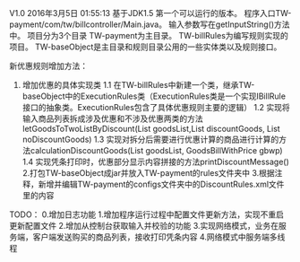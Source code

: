 V1.0	2016年3月5日 01:55:13
基于JDK1.5
第一个可以运行的版本。
程序入口TW-payment/com/tw/billcontroller/Main.java。
输入参数写在getInputString()方法中。
项目分为3个目录
	TW-payment为主目录。
	TW-billRules为编写规则实现的项目。
	TW-baseObject是主目录和规则目录公用的一些实体类以及规则接口。

新优惠规则增加方法：
1. 增加优惠的具体实现类
1.1 在TW-billRules中新建一个类，继承TW-baseObject中的ExecutionRules类（ExecutionRules类是一个实现IBillRule接口的抽象类。ExecutionRules包含了具体优惠规则主要的逻辑）
1.2 实现将输入商品列表拆成涉及优惠和不涉及优惠两类的方法letGoodsToTwoListByDiscount(List<Goods> goodsList,List<Goods> discountGoods, List<Goods> noDiscountGoods) 
1.3 实现对拆分后需要进行优惠计算的商品进行计算的方法calculationDiscountGoods(List<Goods> goodsList, GoodsBillWithPrice gbwp)
1.4 实现凭条打印时，优惠部分显示内容拼接的方法printDiscountMessage()
2.打包TW-baseObject成jar并放入TW-payment的rules文件夹中
3.根据注释，新增并编辑TW-payment的configs文件夹中的DiscountRules.xml文件里的内容

TODO：
	0.增加日志功能
	1.增加程序运行过程中配置文件更新方法，实现不重启更新配置文件
	2.增加从控制台获取输入并校验的功能
	3.实现网络模式，业务在服务端，客户端发送购买的商品列表，接收打印凭条内容
	4.网络模式中服务端多线程